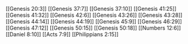 [[Genesis 20:3]]
[[Genesis 37:7]]
[[Genesis 37:10]]
[[Genesis 41:25]]
[[Genesis 41:32]]
[[Genesis 42:6]]
[[Genesis 43:26]]
[[Genesis 43:28]]
[[Genesis 44:14]]
[[Genesis 44:19]]
[[Genesis 45:9]]
[[Genesis 46:29]]
[[Genesis 47:12]]
[[Genesis 50:15]]
[[Genesis 50:18]]
[[Numbers 12:6]]
[[Daniel 8:10]]
[[Acts 7:9]]
[[Philippians 2:15]]
